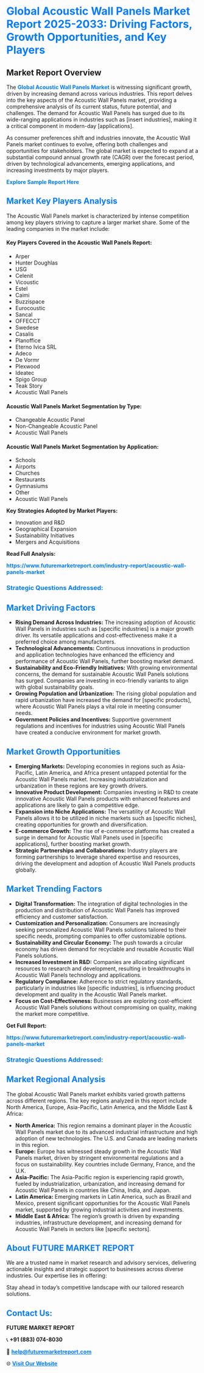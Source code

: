 <h1 style="color: #007BFF;">Global Acoustic Wall Panels Market Report 2025-2033: Driving Factors, Growth Opportunities, and Key Players</h1>

<section id="overview">
<h2>Market Report Overview</h2>
<p>The <a href="https://www.futuremarketreport.com/industry-report/acoustic-wall-panels-market" style="color: #007BFF; text-decoration: none;"><strong>Global Acoustic Wall Panels Market</strong></a> is witnessing significant growth, driven by increasing demand across various industries. This report delves into the key aspects of the Acoustic Wall Panels market, providing a comprehensive analysis of its current status, future potential, and challenges. The demand for Acoustic Wall Panels has surged due to its wide-ranging applications in industries such as [insert industries], making it a critical component in modern-day [applications].</p>
<p>As consumer preferences shift and industries innovate, the Acoustic Wall Panels market continues to evolve, offering both challenges and opportunities for stakeholders. The global market is expected to expand at a substantial compound annual growth rate (CAGR) over the forecast period, driven by technological advancements, emerging applications, and increasing investments by major players.</p>
</section>

<section id="overview">
<p><a href="https://www.futuremarketreport.com/request-sample/reportId=89381" style="color: #007BFF; text-decoration: none;"><strong>Explore Sample Report Here</strong></a></p>
</section>

<section id="key-players">
<h2 style="color: #007BFF;">Market Key Players Analysis</h2>
<p>The Acoustic Wall Panels market is characterized by intense competition among key players striving to capture a larger market share. Some of the leading companies in the market include:</p>
<h4>Key Players Covered in the Acoustic Wall Panels Report:</h4>
<ul><li>Arper</li><li>Hunter Doughlas</li><li>USG</li><li>Celenit</li><li>Vicoustic</li><li>Estel</li><li>Caimi</li><li>Buzzispace</li><li>Eurocoustic</li><li>Sancal</li><li>OFFECCT</li><li>Swedese</li><li>Casalis</li><li>Planoffice</li><li>Eterno Ivica SRL</li><li>Adeco</li><li>De Vormr</li><li>Plexwood</li><li>Ideatec</li><li>Spigo Group</li><li>Teak Story</li><li>Acoustic Wall Panels</li></ul>
<h4>Acoustic Wall Panels Market Segmentation by Type:</h4>
<ul><li>Changeable Acoustic Panel</li><li>Non-Changeable Acoustic Panel</li><li>Acoustic Wall Panels</li></ul>

<h4>Acoustic Wall Panels Market Segmentation by Application:</h4>
<ul><li>Schools</li><li>Airports</li><li>Churches</li><li>Restaurants</li><li>Gymnasiums</li><li>Other</li><li>Acoustic Wall Panels</li></ul>
<p><strong>Key Strategies Adopted by Market Players:</strong></p>
<ul>
<li>Innovation and R&D</li>
<li>Geographical Expansion</li>
<li>Sustainability Initiatives</li>
<li>Mergers and Acquisitions</li>
</ul>
</section>

<section>
<p><strong>Read Full Analysis: </strong></p><a href="https://www.futuremarketreport.com/industry-report/acoustic-wall-panels-market" style="color: #007BFF; text-decoration: none;"><strong>https://www.futuremarketreport.com/industry-report/acoustic-wall-panels-market</strong></a>
<h3 style="color: #007BFF;">Strategic Questions Addressed:</h3>
</section>

<section id="driving-factors">
<h2 style="color: #007BFF;">Market Driving Factors</h2>
<ul>
<li><strong>Rising Demand Across Industries:</strong> The increasing adoption of Acoustic Wall Panels in industries such as [specific industries] is a major growth driver. Its versatile applications and cost-effectiveness make it a preferred choice among manufacturers.</li>
<li><strong>Technological Advancements:</strong> Continuous innovations in production and application technologies have enhanced the efficiency and performance of Acoustic Wall Panels, further boosting market demand.</li>
<li><strong>Sustainability and Eco-Friendly Initiatives:</strong> With growing environmental concerns, the demand for sustainable Acoustic Wall Panels solutions has surged. Companies are investing in eco-friendly variants to align with global sustainability goals.</li>
<li><strong>Growing Population and Urbanization:</strong> The rising global population and rapid urbanization have increased the demand for [specific products], where Acoustic Wall Panels plays a vital role in meeting consumer needs.</li>
<li><strong>Government Policies and Incentives:</strong> Supportive government regulations and incentives for industries using Acoustic Wall Panels have created a conducive environment for market growth.</li>
</ul>
</section>

<section id="growth-opportunities">
<h2 style="color: #007BFF;">Market Growth Opportunities</h2>
<ul>
<li><strong>Emerging Markets:</strong> Developing economies in regions such as Asia-Pacific, Latin America, and Africa present untapped potential for the Acoustic Wall Panels market. Increasing industrialization and urbanization in these regions are key growth drivers.</li>
<li><strong>Innovative Product Development:</strong> Companies investing in R&D to create innovative Acoustic Wall Panels products with enhanced features and applications are likely to gain a competitive edge.</li>
<li><strong>Expansion into Niche Applications:</strong> The versatility of Acoustic Wall Panels allows it to be utilized in niche markets such as [specific niches], creating opportunities for growth and diversification.</li>
<li><strong>E-commerce Growth:</strong> The rise of e-commerce platforms has created a surge in demand for Acoustic Wall Panels used in [specific applications], further boosting market growth.</li>
<li><strong>Strategic Partnerships and Collaborations:</strong> Industry players are forming partnerships to leverage shared expertise and resources, driving the development and adoption of Acoustic Wall Panels products globally.</li>
</ul>
</section>

<section id="trending-factors">
<h2 style="color: #007BFF;">Market Trending Factors</h2>
<ul>
<li><strong>Digital Transformation:</strong> The integration of digital technologies in the production and distribution of Acoustic Wall Panels has improved efficiency and customer satisfaction.</li>
<li><strong>Customization and Personalization:</strong> Consumers are increasingly seeking personalized Acoustic Wall Panels solutions tailored to their specific needs, prompting companies to offer customizable options.</li>
<li><strong>Sustainability and Circular Economy:</strong> The push towards a circular economy has driven demand for recyclable and reusable Acoustic Wall Panels solutions.</li>
<li><strong>Increased Investment in R&D:</strong> Companies are allocating significant resources to research and development, resulting in breakthroughs in Acoustic Wall Panels technology and applications.</li>
<li><strong>Regulatory Compliance:</strong> Adherence to strict regulatory standards, particularly in industries like [specific industries], is influencing product development and quality in the Acoustic Wall Panels market.</li>
<li><strong>Focus on Cost-Effectiveness:</strong> Businesses are exploring cost-efficient Acoustic Wall Panels solutions without compromising on quality, making the market more competitive.</li>
</ul>
</section>

<section>
<p><strong>Get Full Report: </strong></p><a href="https://www.futuremarketreport.com/industry-report/acoustic-wall-panels-market" style="color: #007BFF; text-decoration: none;"><strong>https://www.futuremarketreport.com/industry-report/acoustic-wall-panels-market</strong></a>
<h3 style="color: #007BFF;">Strategic Questions Addressed:</h3>
</section>


<section id="regional-analysis">
<h2 style="color: #007BFF;">Market Regional Analysis</h2>
<p>The global Acoustic Wall Panels market exhibits varied growth patterns across different regions. The key regions analyzed in this report include North America, Europe, Asia-Pacific, Latin America, and the Middle East & Africa:</p>
<ul>
<li><strong>North America:</strong> This region remains a dominant player in the Acoustic Wall Panels market due to its advanced industrial infrastructure and high adoption of new technologies. The U.S. and Canada are leading markets in this region.</li>
<li><strong>Europe:</strong> Europe has witnessed steady growth in the Acoustic Wall Panels market, driven by stringent environmental regulations and a focus on sustainability. Key countries include Germany, France, and the U.K.</li>
<li><strong>Asia-Pacific:</strong> The Asia-Pacific region is experiencing rapid growth, fueled by industrialization, urbanization, and increasing demand for Acoustic Wall Panels in countries like China, India, and Japan.</li>
<li><strong>Latin America:</strong> Emerging markets in Latin America, such as Brazil and Mexico, present significant opportunities for the Acoustic Wall Panels market, supported by growing industrial activities and investments.</li>
<li><strong>Middle East & Africa:</strong> The region’s growth is driven by expanding industries, infrastructure development, and increasing demand for Acoustic Wall Panels in sectors like [specific sectors].</li>
</ul>
</section>

<footer>
<h2 style="color: #007BFF;">About FUTURE MARKET REPORT</h2>
<p>We are a trusted name in market research and advisory services, delivering actionable insights and strategic support to businesses across diverse industries. Our expertise lies in offering:</p>

<p>Stay ahead in today’s competitive landscape with our tailored research solutions.</p>

<h2 style="color: #007BFF;">Contact Us:</h2>
<p><strong>FUTURE MARKET REPORT</strong></p>
<p>📞 <strong>+91 (883) 074-8030</strong></p>
<p>📧 <strong><a href="mailto:help@futuremarketreport.com" style="color: #007BFF;">help@futuremarketreport.com</a></strong></p>
<p>🌐 <strong><a href="https://www.futuremarketreport.com/" style="color: #007BFF;">Visit Our Website</a></strong></p>
</footer>